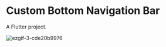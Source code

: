 # Custom Bottom Navigation Bar

A Flutter project.

![ezgif-3-cde20b9976](https://user-images.githubusercontent.com/78271793/226317986-bbc0258a-ec20-4e1b-8b9f-894a45901fd0.gif)

